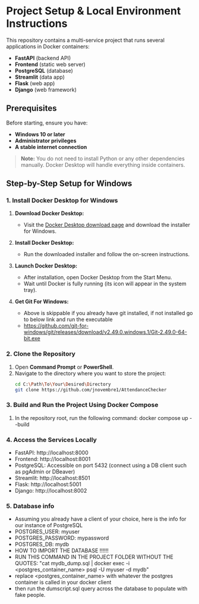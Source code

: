 # Project Setup & Local Environment Instructions

This repository contains a multi-service project that runs several applications in Docker containers:
- **FastAPI** (backend API)
- **Frontend** (static web server)
- **PostgreSQL** (database)
- **Streamlit** (data app)
- **Flask** (web app)
- **Django** (web framework)

## Prerequisites

Before starting, ensure you have:
- **Windows 10 or later**
- **Administrator privileges**
- **A stable internet connection**

> **Note:** You do not need to install Python or any other dependencies manually. Docker Desktop will handle everything inside containers.

## Step-by-Step Setup for Windows

### 1. Install Docker Desktop for Windows

1. **Download Docker Desktop:**
   - Visit the [Docker Desktop download page](https://www.docker.com/products/docker-desktop/) and download the installer for Windows.
   
2. **Install Docker Desktop:**
   - Run the downloaded installer and follow the on-screen instructions.
   
3. **Launch Docker Desktop:**
   - After installation, open Docker Desktop from the Start Menu.
   - Wait until Docker is fully running (its icon will appear in the system tray).

4. **Get Git For Windows:** 
   - Above is skippable if you already have git installed, if not installed go to below link and run the executable
   - https://github.com/git-for-windows/git/releases/download/v2.49.0.windows.1/Git-2.49.0-64-bit.exe

### 2. Clone the Repository

1. Open **Command Prompt** or **PowerShell**.
2. Navigate to the directory where you want to store the project:
   ```bash
   cd C:\Path\To\Your\Desired\Directory
   git clone https://github.com/jnovembre1/AttendanceChecker

### 3. Build and Run the Project Using Docker Compose

1. In the repository root, run the following command: 
   docker compose up --build

### 4. Access the Services Locally
   - FastAPI: http://localhost:8000
   - Frontend: http://localhost:8001
   - PostgreSQL: Accessible on port 5432 (connect using a DB client such as pgAdmin or DBeaver)
   - Streamlit: http://localhost:8501
   - Flask: http://localhost:5001
   - Django: http://localhost:8002

### 5. Database info
   - Assuming you already have a client of your choice, here is the info for our instance of PostgreSQL
   - POSTGRES_USER: myuser
   - POSTGRES_PASSWORD: mypassword
   - POSTGRES_DB: mydb
   - HOW TO IMPORT THE DATABASE !!!!!! 
   - RUN THIS COMMAND IN THE PROJECT FOLDER WITHOUT THE QUOTES: "cat mydb_dump.sql | docker exec -i <postgres_container_name> psql -U myuser -d mydb"
   - replace <postgres_container_name> with whatever the postgres container is called in your docker client
   - then run the dumscript.sql query across the database to populate with fake people.

